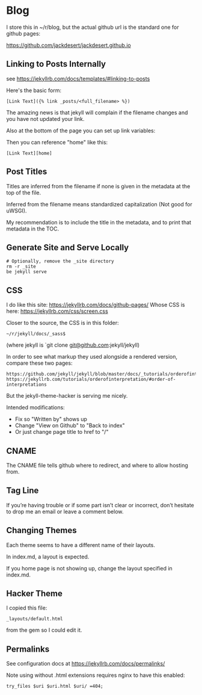 Blog
====

I store this in ~/r/blog, but the actual github url is the standard one
for github pages:

https://github.com/jackdesert/jackdesert.github.io


Linking to Posts Internally
---------------------------

see https://jekyllrb.com/docs/templates/#linking-to-posts

Here's the basic form:

    [Link Text]({% link _posts/<full_filename> %})

The amazing news is that jekyll will complain if the filename changes
and you have not updated your link.

Also at the bottom of the page you can set up link variables:

[home]: /

Then you can reference "home" like this:

    [Link Text][home]


Post Titles
-----------

Titles are inferred from the filename if none is given in the metadata
at the top of the file.

Inferred from the filename means standardized capitalization (Not good
for uWSGI).

My recommendation is to include the title in the metadata,
and to print that metadata in the TOC.


Generate Site and Serve Locally
-------------------------------

    # Optionally, remove the _site directory
    rm -r _site
    be jekyll serve




CSS
---

I do like this site: https://jekyllrb.com/docs/github-pages/
Whose CSS is here: https://jekyllrb.com/css/screen.css

Closer to the source, the CSS is in this folder:

    ~/r/jekyll/docs/_sass$

(where jekyll is `git clone git@github.com:jekyll/jekyll)

In order to see what markup they used alongside a rendered version,
compare these two pages:

    https://github.com/jekyll/jekyll/blob/master/docs/_tutorials/orderofinterpretation.md
    https://jekyllrb.com/tutorials/orderofinterpretation/#order-of-interpretations

But the jekyll-theme-hacker is serving me nicely.

Intended modifications:

  * Fix so "Written by" shows up
  * Change "View on Github" to "Back to index"
  * Or just change page title to href to "/"




CNAME
-----

The CNAME file tells github where to redirect, and where to allow hosting from.



Tag Line
--------

If you’re having trouble or if some part isn’t clear or incorrect, don’t hesitate to drop me an email or leave a comment below.




Changing Themes
---------------

Each theme seems to have a different name of their layouts.

In index.md, a layout is expected.

If you home page is not showing up, change the layout specified in index.md.



Hacker Theme
------------

I copied this file:

    _layouts/default.html

from the gem so I could edit it.



Permalinks
----------

See configuration docs at https://jekyllrb.com/docs/permalinks/

Note using without .html extensions requires nginx to have this enabled:

    try_files $uri $uri.html $uri/ =404;


